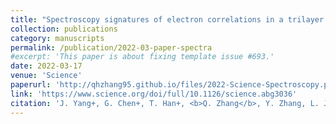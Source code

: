 ```yaml
---
title: "Spectroscopy signatures of electron correlations in a trilayer graphene/hBN moiré superlattice"
collection: publications
category: manuscripts
permalink: /publication/2022-03-paper-spectra
#excerpt: 'This paper is about fixing template issue #693.'
date: 2022-03-17
venue: 'Science'
paperurl: 'http://qhzhang95.github.io/files/2022-Science-Spectroscopy.pdf'
link: 'https://www.science.org/doi/full/10.1126/science.abg3036'
citation: 'J. Yang+, G. Chen+, T. Han+, <b>Q. Zhang</b>, Y. Zhang, L. Jiang, B. Lyu, H. Li, K. Watanabe, T. Taniguchi, Z. Shi, T. Senthil, Y. Zhang, F. Wang, and L. Ju. &quot;Spectroscopy signatures of electron correlations in a trilayer graphene/hBN moiré superlattice.&quot; <i>Science</i>. 375, 6586 (2022).'
---
```

